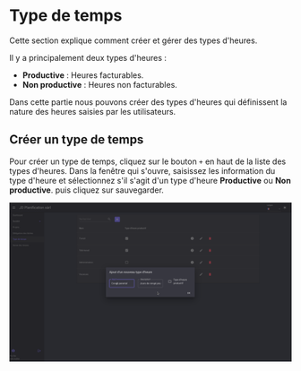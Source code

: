 # Type de temps

Cette section explique comment créer et gérer des types d'heures. 

Il y a principalement deux types d'heures :
- **Productive** : Heures facturables.
- **Non productive** : Heures non facturables.

Dans cette partie nous pouvons créer des types d'heures qui définissent la nature des heures saisies par les utilisateurs.

## Créer un type de temps

Pour créer un type de temps, cliquez sur le bouton `+` en haut de la liste des types d'heures.
Dans la fenêtre qui s'ouvre, saisissez les information du type d'heure et sélectionnez s'il s'agit d'un type d'heure **Productive** ou **Non productive**. puis cliquez sur sauvegarder.

![create_time_type_form](./assets/img/time_type_create.png)


